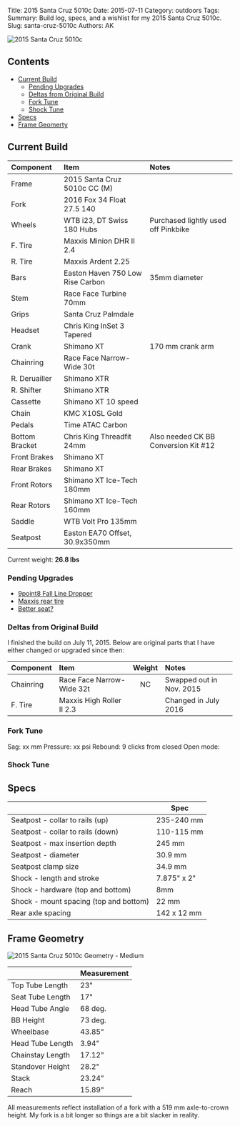 Title: 2015 Santa Cruz 5010c 
Date: 2015-07-11
Category: outdoors
Tags:
Summary: Build log, specs, and a wishlist for my 2015 Santa Cruz 5010c.
Slug: santa-cruz-5010c 
Authors: AK

![2015 Santa Cruz 5010c]({filename}/img/santa-cruz-5010c.jpg)

## Contents
* [Current Build](#current-build)
    * [Pending Upgrades](#pending-upgrades)
    * [Deltas from Original Build](#deltas)
    * [Fork Tune](#fork-tune)
    * [Shock Tune](#shock-tune)
* [Specs](#specs)
* [Frame Geomerty](#frame-geometry)


## <a name="current-build"></a>Current Build
| Component      | Item                             | Notes |
|:---------------|:---------------------------------|:------|
| Frame          | 2015 Santa Cruz 5010c CC (M)     | |
| Fork           | 2016 Fox 34 Float 27.5 140       | |
| Wheels         | WTB i23, DT Swiss 180 Hubs       | Purchased lightly used off Pinkbike |
| F. Tire        | Maxxis Minion DHR II 2.4         | |
| R. Tire        | Maxxis Ardent 2.25               | |
| Bars           | Easton Haven 750 Low Rise Carbon | 35mm diameter |
| Stem           | Race Face Turbine 70mm           | |
| Grips          | Santa Cruz Palmdale              | |
| Headset        | Chris King InSet 3 Tapered       | |
| Crank          | Shimano XT                       | 170 mm crank arm |
| Chainring      | Race Face Narrow-Wide 30t        | |
| R. Deruailler  | Shimano XTR                      | |
| R. Shifter     | Shimano XTR                      | |
| Cassette       | Shimano XT 10 speed              | |
| Chain          | KMC X10SL Gold                   | |
| Pedals         | Time ATAC Carbon                 | |
| Bottom Bracket | Chris King Threadfit 24mm        | Also needed CK BB Conversion Kit #12 |
| Front Brakes   | Shimano XT                       | |
| Rear Brakes    | Shimano XT                       | |
| Front Rotors   | Shimano XT Ice-Tech 180mm        | |
| Rear Rotors    | Shimano XT Ice-Tech 160mm        | |
| Saddle         | WTB Volt Pro 135mm               | |
| Seatpost       | Easton EA70 Offset, 30.9x350mm   | |

Current weight: **26.8 lbs**

### <a name="pending-upgrades"></a> Pending Upgrades
* [9point8 Fall Line Dropper](http://9point8.ca/index.php/products/sesatposts/product/69-fall-line-dropper-post)
* [Maxxis rear tire]()
* [Better seat?]()

### <a name="deltas"></a> Deltas from Original Build
I finished the build on July 11, 2015. Below are original parts that I have either changed or upgraded since then:

| Component      | Item                             | Weight | Notes |
|:---------------|:---------------------------------|:------:|:------|
| Chainring      | Race Face Narrow-Wide 32t        | NC     | Swapped out in Nov. 2015 |
| F. Tire        | Maxxis High Roller II 2.3        |        | Changed in July 2016 | 

### <a name="fork-tune"></a> Fork Tune
Sag: xx mm
Pressure: xx psi
Rebound: 9 clicks from closed
Open mode: 

### <a name="shock-tune"></a> Shock Tune

## <a name="specs"></a>  Specs
|                                        | Spec        |
|----------------------------------------|-------------|
| Seatpost - collar to rails (up)        | 235-240 mm  |
| Seatpost - collar to rails (down)      | 110-115 mm  |
| Seatpost - max insertion depth         | 245 mm      |  
| Seatpost - diameter                    | 30.9 mm     |
| Seatpost clamp size                    | 34.9 mm     |
| Shock - length and stroke              | 7.875" x 2" |
| Shock - hardware (top and bottom)      | 8mm         |
| Shock - mount spacing (top and bottom) | 22 mm       |
| Rear axle spacing                      | 142 x 12 mm |

## <a name="frame-geometry"></a> Frame Geometry

![2015 Santa Cruz 5010c Geometry - Medium]({filename}/img/santa-cruz-5010c-geometry.png)

|                  | Measurement |
|------------------|-------------|
| Top Tube Length  | 23"         |
| Seat Tube Length | 17"         |
| Head Tube Angle  | 68 deg.     |
| BB Height        | 73 deg.     |
| Wheelbase        | 43.85"      |
| Head Tube Length | 3.94"       |
| Chainstay Length | 17.12"      |
| Standover Height | 28.2"       |
| Stack            | 23.24"      |
| Reach            | 15.89"      |



All measurements reflect installation of a fork with a 519 mm axle-to-crown height. My fork is a bit longer so things are a bit slacker in reality.
